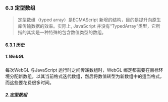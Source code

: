 ### 6.3 定型数组

> 定型数组（typed array）是ECMAScript 新增的结构，目的是提升向原生库传输数据的效率。实际上,
> JavaScript 并没有“TypedArray”类型，它所指的其实是一种特殊的包含数值类型的数组。



#### 6.3.1 历史

##### 1.WebGL

每次WebGL 与JavaScript 运行时之间传递数组时，WebGL 绑定都需要在目标环境分配新数组，以其当前格式迭代数组，然后将数值转型为新数组中的适当格式，而这些要花费很多时间。

##### 2.定型数组



